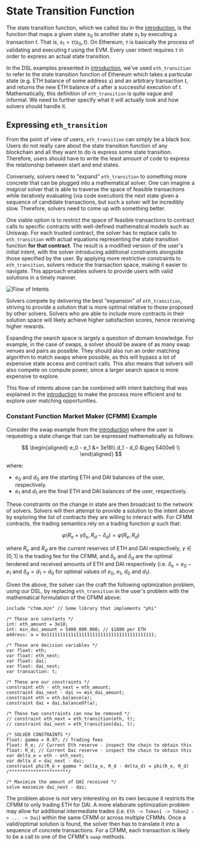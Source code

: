 # State Transition Function

The state transition function, which we called $tau$ in the [introduction](introduction.md), is the function that maps a given state $s_0$ to another state $s_1$ by executing a transaction $t$. That is, $s_1 = \tau(s_0, t)$. On Ethereum, $\tau$ is basically the process of validating and executing $t$ using the EVM. Every user intent requires $\tau$ in order to express an actual state transition.

In the DSL examples presented in [introduction](introduction.md), we've used `eth_transition` to refer to the state transition function of Ethereum which takes a particular state (e.g. ETH balance of some address `a`) and an arbitrary transaction $t$, and returns the new ETH balance of `a` after a successful execution of $t$. Mathematically, this definition of `eth_transition` is quite vague and informal. We need to further specify what it will actually look and how solvers should handle it.

## Expressing `eth_transition`

From the point of view of users, `eth_transition` can simply be a black box. Users do not really care about the state transition function of any blockchain and all they want to do is express some state transition. Therefore, users should have to write the least amount of code to express the relationship between start and end states.

Conversely, solvers need to "expand" `eth_transition` to something more concrete that can be plugged into a mathematical solver. One can imagine a _magical_ solver that is able to traverse the space of feasible transactions while iteratively evaluating (via code execution) the next state given a sequence of candidate transactions, but such a solver will be incredibly slow. Therefore, solvers need to come up with something better.

One viable option is to restrict the space of feasible transactions to contract calls to specific contracts with well-defined mathematical models such as Uniswap. For each trusted contract, the solver has to replace calls to `eth_transition` with actual equations representing the state transition function **for that contract**. The result is a modified version of the user's initial intent, with the solver introducing additional constraints alongside those specified by the user. By applying more restrictive constraints to `eth_transition`, solvers reduce the transaction space, making it easier to navigate. This approach enables solvers to provide users with valid solutions in a timely manner.

![Flow of Intents](./assets/intent_flow.png "Flow of Intents")

Solvers compete by delivering the best "expansion" of `eth_transition`, striving to provide a solution that is more optimal relative to those proposed by other solvers. Solvers who are able to include more contracts in their solution space will likely achieve higher satisfaction scores, hence receiving higher rewards.

Expanding the search space is largely a question of domain knowledge. For example, in the case of swaps, a solver should be aware of as many swap venues and pairs as possible. They should also run an order matching algorithm to match swaps where possible, as this will bypass a lot of expensive state access and contract calls. This also means that solvers will also compete on compute power, since a larger search space is more expensive to explore.

This flow of intents above can be combined with intent batching that was explained in the [introduction](introduction.md) to make the process more efficient and to explore user matching opportunities.

### Constant Function Market Maker (CFMM) Example

Consider the swap example from the [introduction](introduction.md) where the user is requesting a state change that can be expressed mathematically as follows:

$$
\begin{aligned}
e_0 - e_1 &= 3e18\\
d_1 - d_0 &\geq 5400e6 \\
\end{aligned}
$$

where:

- $e_0$ and $d_0$ are the starting ETH and DAI balances of the user, respectively.
- $e_1$ and $d_1$ are the final ETH and DAI balances of the user, respectively.

These constraints on the change in state are then broadcast to the network of solvers. Solvers will then attempt to provide a solution to the intent above by exploring the list of contracts they are willing to interact with. For CFMM contracts, the trading semantics rely on a trading function $\varphi$ such that:

$$\varphi(R_e + \gamma\delta_e, R_d - \delta_d) = \varphi(R_e, R_d)$$

where $R_e$ and $R_d$ are the current reserves of ETH and DAI respectively, $\gamma \in (0, 1]$ is the trading fee for the CFMM, and $\delta_e$ and $\delta_d$ are the optimal tendered and received amounts of ETH and DAI respectively (i.e. $\delta_e = e_0 - e_1$ and $\delta_d = d_1 = d_0$ for optimal values of $e_0$, $e_1$, $d_0$ and $d_1$).

Given the above, the solver can the craft the following optimization problem, using our DSL, by replacing `eth_transition` in the user's problem with the mathematical formulation of the CFMM above:

```solidity
include "cfmm.mzn" // Some library that implements "phi"

/* These are constants */
int: eth_amount = 3e18;
int: min_dai_amount = 5400_000_000; // $1800 per ETH
address: a = 0x1111111111111111111111111111111111111111;

/* These are decision variables */
var float: eth;
var float: eth_next;
var float: dai;
var float: dai_next;
var transaction: t;

/* These are our constraints */
constraint eth - eth_next = eth_amount;
constraint dai_next - dai >= min_dai_amount;
constraint eth = eth.balance(a);
constraint dai = dai.balanceOf(a);

/* These two constraints can now be removed */
// constraint eth_next = eth_transition(eth, t);
// constraint dai_next = eth_transition(dai, t);

/* SOLVER CONSTRAINTS */
float: gamma = 0.97; // Trading fees
float: R_e; // Current Eth reserve - inspect the chain to obtain this
float: R_d; // Current Dai reserve - inspect the chain to obtain this
var delta_e = eth - eth_next;
var delta_d = dai_next - dai;
constraint phi(R_e + gamma * delta_e, R_d - delta_d) = phi(R_e, R_d)
/**********************/

/* Maximize the amount of DAI received */
solve maximize dai_next - dai;
```

The problem above is not very interesting on its own because it restricts the CFMM to only trading ETH for DAI. A more elaborate optimization problem may allow for additional intermediate trades (i.e. `Eth -> Token1 -> Token2 -> ... -> Dai`) within the same CFMM or across multiple CFMMs. Once a valid/optimal solution is found, the solver then has to translate it into a sequence of concrete transactions. For a CFMM, each transaction is likely to be a call to one of the CFMM's `swap` methods.
